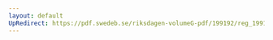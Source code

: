 ```yaml
---
layout: default
UpRedirect: https://pdf.swedeb.se/riksdagen-volumeG-pdf/199192/reg_199192/reg_199192_0313.pdf
---
```

